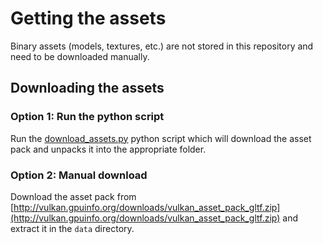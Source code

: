 # Getting the assets

Binary assets (models, textures, etc.) are not stored in this repository and need to be downloaded manually.

## Downloading the assets

### Option 1: Run the python script

Run the [download_assets.py](../download_assets.py) python script which will download the asset pack and unpacks it into the appropriate folder.

### Option 2: Manual download

Download the asset pack from [http://vulkan.gpuinfo.org/downloads/vulkan_asset_pack_gltf.zip](http://vulkan.gpuinfo.org/downloads/vulkan_asset_pack_gltf.zip) and extract it in the ```data``` directory.